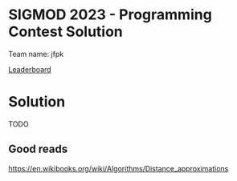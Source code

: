 # SIGMOD 2023 - Programming Contest Solution

Team name: jfpk

[Leaderboard][1]

[1]: http://sigmod2023contest.eastus.cloudapp.azure.com/leaders_test.shtml

# Solution

TODO

## Good reads
https://en.wikibooks.org/wiki/Algorithms/Distance_approximations
